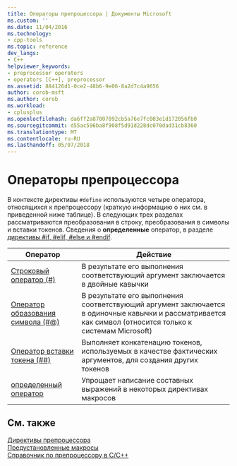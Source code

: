 ```yaml
---
title: Операторы препроцессора | Документы Microsoft
ms.custom: ''
ms.date: 11/04/2016
ms.technology:
- cpp-tools
ms.topic: reference
dev_langs:
- C++
helpviewer_keywords:
- preprocessor operators
- operators [C++], preprocessor
ms.assetid: 884126d1-0ce2-48b6-9e06-8a2d7c4a9656
author: corob-msft
ms.author: corob
ms.workload:
- cplusplus
ms.openlocfilehash: da6ff2a87007892cb5a76e7fc003e1d172056fb0
ms.sourcegitcommit: d55ac596ba8f908f5d91d228dc070dad31cb8360
ms.translationtype: MT
ms.contentlocale: ru-RU
ms.lasthandoff: 05/07/2018
---
```

# <a name="preprocessor-operators"></a>Операторы препроцессора
В контексте директивы `#define` используются четыре оператора, относящихся к препроцессору (краткую информацию о них см. в приведенной ниже таблице). В следующих трех разделах рассматриваются преобразования в строку, преобразования в символы и вставки токенов. Сведения о **определенные** оператор, в разделе [директивы #if, #elif, #else и #endif](../preprocessor/hash-if-hash-elif-hash-else-and-hash-endif-directives-c-cpp.md).  
  
|Оператор|Действие|  
|--------------|------------|  
|[Строковый оператор (#)](../preprocessor/stringizing-operator-hash.md)|В результате его выполнения соответствующий аргумент заключается в двойные кавычки|  
|[Оператор образования символа (#@)](../preprocessor/charizing-operator-hash-at.md)|В результате его выполнения соответствующий аргумент заключается в одиночные кавычки и рассматривается как символ (относится только к системам Microsoft)|  
|[Оператор вставки токена (##)](../preprocessor/token-pasting-operator-hash-hash.md)|Выполняет конкатенацию токенов, используемых в качестве фактических аргументов, для создания других токенов|  
|[определенный оператор](../preprocessor/hash-if-hash-elif-hash-else-and-hash-endif-directives-c-cpp.md)|Упрощает написание составных выражений в некоторых директивах макросов|  
  
## <a name="see-also"></a>См. также  
 [Директивы препроцессора](../preprocessor/preprocessor-directives.md)   
 [Предустановленные макросы](../preprocessor/predefined-macros.md)   
 [Справочник по препроцессору в C/C++](../preprocessor/c-cpp-preprocessor-reference.md)